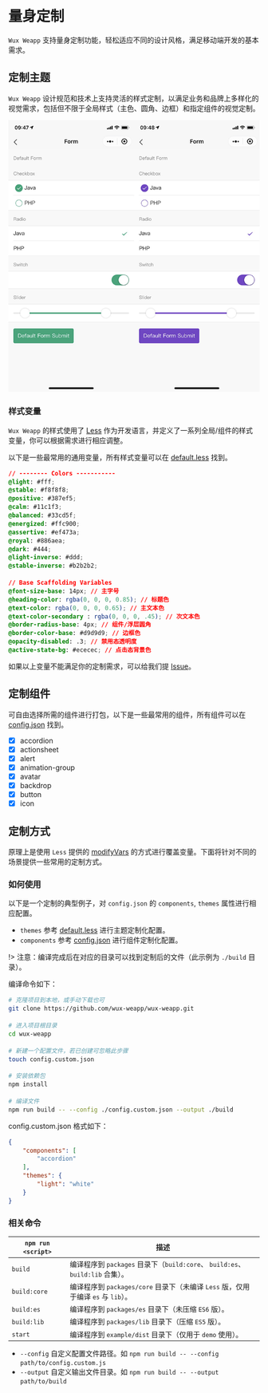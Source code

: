 # 量身定制

`Wux Weapp` 支持量身定制功能，轻松适应不同的设计风格，满足移动端开发的基本需求。

## 定制主题

`Wux Weapp` 设计规范和技术上支持灵活的样式定制，以满足业务和品牌上多样化的视觉需求，包括但不限于全局样式（主色、圆角、边框）和指定组件的视觉定制。

![一些配置好的主题](_images/themes.png)

### 样式变量

`Wux Weapp` 的样式使用了 [Less](http://lesscss.org/) 作为开发语言，并定义了一系列全局/组件的样式变量，你可以根据需求进行相应调整。

以下是一些最常用的通用变量，所有样式变量可以在 [default.less](https://github.com/wux-weapp/wux-weapp/tree/master/src/styles/themes/default.less) 找到。

```css
// -------- Colors -----------
@light: #fff;
@stable: #f8f8f8;
@positive: #387ef5;
@calm: #11c1f3;
@balanced: #33cd5f;
@energized: #ffc900;
@assertive: #ef473a;
@royal: #886aea;
@dark: #444;
@light-inverse: #ddd;
@stable-inverse: #b2b2b2;

// Base Scaffolding Variables
@font-size-base: 14px; // 主字号
@heading-color: rgba(0, 0, 0, 0.85); // 标题色
@text-color: rgba(0, 0, 0, 0.65); // 主文本色
@text-color-secondary : rgba(0, 0, 0, .45); // 次文本色
@border-radius-base: 4px; // 组件/浮层圆角
@border-color-base: #d9d9d9; // 边框色
@opacity-disabled: .3; // 禁用态透明度
@active-state-bg: #ececec; // 点击态背景色
```

如果以上变量不能满足你的定制需求，可以给我们提 [Issue](https://github.com/wux-weapp/wux-weapp/issues)。

## 定制组件

可自由选择所需的组件进行打包，以下是一些最常用的组件，所有组件可以在 [config.json](https://github.com/wux-weapp/wux-weapp/tree/master/scripts/config.json) 找到。

- [x] accordion
- [x] actionsheet
- [x] alert
- [x] animation-group
- [x] avatar
- [x] backdrop
- [x] button
- [x] icon

## 定制方式

原理上是使用 `Less` 提供的 [modifyVars](http://lesscss.org/usage/#using-less-in-the-browser-modify-variables) 的方式进行覆盖变量。下面将针对不同的场景提供一些常用的定制方式。

### 如何使用

以下是一个定制的典型例子，对 `config.json` 的 `components`, `themes` 属性进行相应配置。

- `themes` 参考 [default.less](https://github.com/wux-weapp/wux-weapp/tree/master/src/styles/themes/default.less) 进行主题定制化配置。
- `components` 参考 [config.json](https://github.com/wux-weapp/wux-weapp/tree/master/scripts/config.json) 进行组件定制化配置。

!> 注意：编译完成后在对应的目录可以找到定制后的文件（此示例为 `./build` 目录）。

编译命令如下：

```bash
# 克隆项目到本地，或手动下载也可
git clone https://github.com/wux-weapp/wux-weapp.git

# 进入项目根目录
cd wux-weapp 

# 新建一个配置文件，若已创建可忽略此步骤
touch config.custom.json

# 安装依赖包
npm install

# 编译文件
npm run build -- --config ./config.custom.json --output ./build
```

config.custom.json 格式如下：

```json
{
    "components": [
        "accordion"
    ],
    "themes": {
		"light": "white"
	}
}
```

### 相关命令

|`npm run <script>`|描述|
|------------------|-----------|
|`build`|编译程序到 `packages` 目录下（`build:core`、 `build:es`、`build:lib` 合集）。|
|`build:core`|编译程序到 `packages/core` 目录下（未编译 `Less` 版，仅用于编译 `es` 与 `lib`）。|
|`build:es`|编译程序到 `packages/es` 目录下（未压缩 `ES6` 版）。|
|`build:lib`|编译程序到 `packages/lib` 目录下（压缩 `ES5` 版）。|
|`start`|编译程序到 `example/dist` 目录下（仅用于 `demo` 使用）。|

- `--config` 自定义配置文件路径。如 `npm run build -- --config path/to/config.custom.js`
- `--output` 自定义输出文件目录。如 `npm run build -- --output path/to/build`
